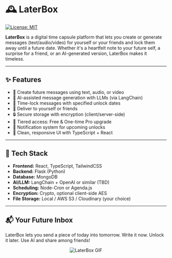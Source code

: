 # 🕰️ LaterBox

[![License: MIT](https://img.shields.io/badge/License-MIT-yellow.svg)](LICENSE)

**LaterBox** is a digital time capsule platform that lets you create or generate messages (text/audio/video) for yourself or your friends and lock them away until a future date. Whether it's a heartfelt note to your future self, a surprise for a friend, or an AI-generated version, LaterBox makes it timeless.

---

## ✨ Features

- 📝 Create future messages using text, audio, or video
- 🤖 AI-assisted message generation with LLMs (via LangChain)
- 🔐 Time-lock messages with specified unlock dates
- 🎁 Deliver to yourself or friends
- 🔒 Secure storage with encryption (client/server-side)
- 🛂 Tiered access: Free & One-time Pro upgrade
- 🔔 Notification system for upcoming unlocks
- 📱 Clean, responsive UI with TypeScript + React

---

## 🧰 Tech Stack

- **Frontend:** React, TypeScript, TailwindCSS
- **Backend:** Flask (Python)
- **Database:** MongoDB
- **AI/LLM:** LangChain + OpenAI or similar (TBD)
- **Scheduling:** Node-Cron or Agenda.js
- **Encryption:** Crypto, optional client-side AES
- **File Storage:** Local / AWS S3 / Cloudinary (your choice)

---

## 📬 Your Future Inbox

LaterBox lets you send a piece of today into tomorrow.
Write it now. Unlock it later. Use AI and share among friends!

<div align="center">
  <img src="https://github.com/user-attachments/assets/96b9e3dd-5ebc-4bc4-a94c-b7c814336d19" alt="LaterBox GIF" style="margin: auto;" />
</div>
